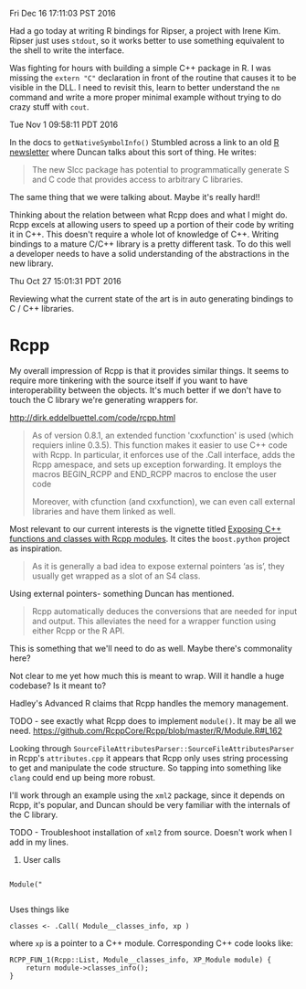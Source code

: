Fri Dec 16 17:11:03 PST 2016

Had a go today at writing R bindings for Ripser, a project with Irene Kim.
Ripser just uses `stdout`, so it works better to use something equivalent to
the shell to write the interface.

Was fighting for hours with building a simple C++ package in R. I was missing
the `extern "C"` declaration in front of the routine that causes it to be
visible  in the DLL. I need to revisit this, learn to better understand the
`nm` command and write a more proper minimal example without trying to do
crazy stuff with `cout`.

Tue Nov  1 09:58:11 PDT 2016

In the docs to `getNativeSymbolInfo()` Stumbled across a link to an old [R
newsletter](https://www.r-project.org/doc/Rnews/Rnews_2001-3.pdf) where
Duncan talks about this sort of thing. He writes:

> The new Slcc package has potential to programmatically generate S and C
> code that provides access to arbitrary C libraries.

The same thing that we were talking about. Maybe it's really hard!!

Thinking about the relation between what Rcpp does and what I might do.
Rcpp excels at allowing users to speed up a portion of their code by
writing it in C++. This doesn't require a whole lot of knowledge of C++.
Writing bindings to a mature C/C++ library is a pretty different task. To
do this well a developer needs to have a solid understanding of the
abstractions in the new library.



Thu Oct 27 15:01:31 PDT 2016

Reviewing what the current state of the art is in auto generating bindings
to C / C++ libraries.

# Rcpp

My overall impression of Rcpp is that it provides similar things. It seems
to require more tinkering with the source itself if you want to have
interoperability between the objects. It's much better if we don't have to
touch the C library we're generating wrappers for.

http://dirk.eddelbuettel.com/code/rcpp.html

> As of version 0.8.1, an extended function 'cxxfunction' is used (which
> requiers inline 0.3.5). This function makes it easier to use C++ code with
> Rcpp. In particular, it enforces use of the .Call interface, adds the Rcpp
> amespace, and sets up exception forwarding. It employs the macros
> BEGIN_RCPP and END_RCPP macros to enclose the user code
> 
> Moreover, with cfunction (and cxxfunction), we can even call external
> libraries and have them linked as well.

Most relevant to our current interests is the vignette titled [Exposing C++
functions and classes with Rcpp
modules](http://dirk.eddelbuettel.com/code/rcpp/Rcpp-modules.pdf).  It
cites the `boost.python` project as inspiration.

> As it is generally a bad idea to expose external pointers ‘as is’, they
> usually get wrapped as a slot of an S4 class.

Using external pointers- something Duncan has mentioned.

> Rcpp automatically deduces the conversions
> that are needed for input and output. This alleviates the need for a
> wrapper function using either Rcpp or the R API.

This is something that we'll need to do as well. Maybe there's commonality
here?

Not clear to me yet how much this is meant to wrap. Will it handle a huge
codebase? Is it meant to?

Hadley's Advanced R claims that Rcpp handles the memory management.

TODO - see exactly what Rcpp does to implement `module()`. It may be all we
need. https://github.com/RcppCore/Rcpp/blob/master/R/Module.R#L162

Looking through `SourceFileAttributesParser::SourceFileAttributesParser` in
Rcpp's `attributes.cpp` it appears that Rcpp only uses string processing to
get and manipulate the code structure. So tapping into something like `clang` could
end up being more robust.

I'll work through an example using the `xml2` package, since it depends on
Rcpp, it's popular, and Duncan should be very familiar with the internals
of the C library.


TODO - Troubleshoot installation of `xml2` from source. Doesn't work when I
add in my lines.

1. User calls 

```

Module("


```




Uses things like 
```
classes <- .Call( Module__classes_info, xp )
```
where `xp` is a pointer to a C++ module. Corresponding C++ code looks like:
```
RCPP_FUN_1(Rcpp::List, Module__classes_info, XP_Module module) {
    return module->classes_info();
}
```


